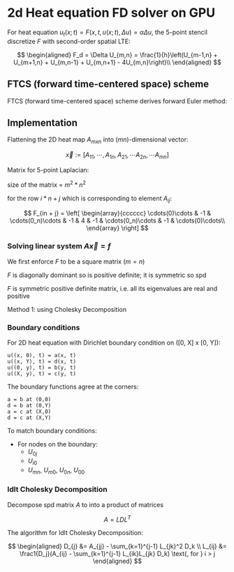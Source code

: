 # 2d Heat equation FD solver on GPU

<!-- For the PDE:
$$
\begin{aligned}
    u_t(x;t) &= F(x, t, u(x;t), \Delta u(x;t)) \\
\end{aligned}
$$

Discretize $F$ and the forward Euler method is given by:

$$
\begin{aligned}
    \frac{U_{n}^{k+1} - U_{n}^{k+1}}{\tau} &= F(x, t, u(x;t), \Delta u(x;t)) \\
\end{aligned}
$$ -->

For heat equation $u_t(x;t) = F(x, t, u(x;t),  \Delta u) = \alpha \Delta u$, the 5-point stencil discretize $F$ with second-order spatial LTE:

$$
\begin{aligned}
    F_d = \Delta U_{m,n} = \frac{1}{h}\left(U_{m-1,n} + U_{m+1,n} + U_{m,n-1} + U_{m,n+1} - 4U_{m,n}\right)\\
\end{aligned}
$$

## FTCS (forward time-centered space) scheme

FTCS (forward time-centered space) scheme derives forward Euler method:

## Implementation

Flattening the 2D heat map $A_{mxn}$ into $(mn)$-dimensional vector:

$$
\vec x := [A_{11}, \cdots, A_{1n},
 A_{21}, \cdots A_{2n},
 \cdots A_{mn}]
 $$

Matrix for 5-point Laplacian:

size of the matrix = $m^2*n^2$

for the row $i * n + j$ which is corresponding to element $A_{ij}$:

$$
F_{in + j} = 
\left[
\begin{array}{cccccc}
    \cdots(0)\cdots & -1 & \cdots(0_n)\cdots & -1 & 4 & -1 & \cdots(0_n)\cdots & -1 & \cdots(0)\cdots\\
\end{array}
\right]
$$

### Solving linear system $A\vec x = f$

We first enforce $F$ to be a square matrix $(m = n)$

$F$ is diagonally dominant so is positive definite; it is symmetric so spd

$F$ is symmetric positive definite matrix, i.e. all its eigenvalues are real and positive

Method 1: using Cholesky Decomposition

### Boundary conditions

For 2D heat equation with Dirichlet boundary condition on ([0, X] x [0, Y]):

    u((x, 0), t) = a(x, t)
    u((x, Y), t) = d(x, t)
    u((0, y), t) = b(y, t)
    u((X, y), t) = c(y, t)

The boundary functions agree at the corners:

    a = b at (0,0)
    d = b at (0,Y)
    a = c at (X,0)
    d = c at (X,Y)

To match boundary conditions:

* For nodes on the boundary:
  * $U_{0j}$
  * $U_{i0}$
  * $U_{mn}$, $U_{m0}$, $U_{0n}$, $U_{00}$

### ldlt Cholesky Decomposition

Decompose spd matrix $A$ to into a product of matrices

$$
A = LDL^T
$$

The algorithm for ldlt Cholesky Decomposition:

$$
\begin{aligned}
D_{j} &= A_{jj} - \sum_{k=1}^{j-1} L_{jk}^2 D_k \\
L_{ij} &= \frac1{D_j}(A_{ij} - \sum_{k=1}^{j-1} L_{ik}L_{jk} D_k) \text{, for } i > j
\end{aligned}
$$
